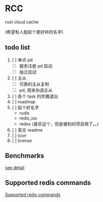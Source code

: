 # RCC

rust cloud cache

(希望有人能起个更好听的名字)

## todo list

1. [ ] 单点 pd
   - [ ] 服务注册 pd 启动
   - [ ] 独立启动
1. [ ] 主从
   - [ ] 可靠的主从复制
   - [ ] pd, 用来协调主从
1. [ ] 各个 task 的优雅退出
1. [ ] roadmap
1. [ ] 起个好名字
   - rudis
   - redis_iox
   - redox (喜欢这个，但是被别的项目用了。。)
1. [ ] 英文 readme
1. [ ] icon
1. [ ] license

## Benchmarks

[see detail](./docs/benchmark.md)

## Supported redis commands

[Supported redis commands](./docs/supported_redis_cmds.md)
